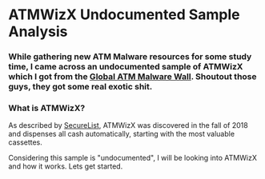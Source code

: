 # ATMWizX Undocumented Sample Analysis

### While gathering new ATM Malware resources for some study time, I came across an undocumented sample of ATMWizX which I got from the [Global ATM Malware Wall](https://atm.cybercrime-tracker.net/index.php?x=stats). Shoutout those guys, they got some real exotic shit.

### What is ATMWizX?

As described by [SecureList](https://securelist.com/atm-pos-malware-landscape-2017-2019/96750/), ATMWizX was discovered in the fall of 2018 and dispenses all cash automatically, starting with the most valuable cassettes.

Considering this sample is "undocumented", I will be looking into ATMWizX and how it works. Lets get started.

